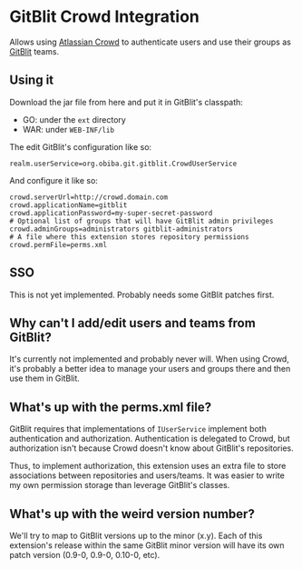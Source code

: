 GitBlit Crowd Integration
=========================

Allows using [Atlassian Crowd](http://www.atlassian.com/software/crowd/) to authenticate users and use their groups as [GitBlit](http://gitblit.com) teams.

Using it
--------
Download the jar file from here and put it in GitBlit's classpath:

* GO: under the ``ext`` directory
* WAR: under ``WEB-INF/lib``

The edit GitBlit's configuration like so:

	realm.userService=org.obiba.git.gitblit.CrowdUserService

And configure it like so:

	crowd.serverUrl=http://crowd.domain.com
	crowd.applicationName=gitblit
	crowd.applicationPassword=my-super-secret-password
	# Optional list of groups that will have GitBlit admin privileges
	crowd.adminGroups=administrators gitblit-administrators
	# A file where this extension stores repository permissions
	crowd.permFile=perms.xml

SSO
---

This is not yet implemented. Probably needs some GitBlit patches first.

Why can't I add/edit users and teams from GitBlit?
--------------------------------------------------

It's currently not implemented and probably never will. When using Crowd, it's probably a better idea to manage your users and groups there and then use them in GitBlit.
 
What's up with the perms.xml file?
----------------------------------

GitBlit requires that implementations of ``IUserService`` implement both authentication and authorization. Authentication is delegated to Crowd, but authorization isn't because Crowd doesn't know about GitBlit's repositories.

Thus, to implement authorization, this extension uses an extra file to store associations between repositories and users/teams. It was easier to write my own permission storage than leverage GitBlit's classes.

What's up with the weird version number?
----------------------------------------

We'll try to map to GitBlit versions up to the minor (x.y). Each of this extension's release within the same GitBlit minor version will have its own patch version (0.9-0, 0.9-0, 0.10-0, etc).
